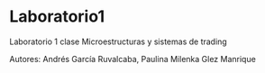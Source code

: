 ﻿# Laboratorio1
Laboratorio 1 clase Microestructuras y sistemas de trading

Autores:
Andrés García Ruvalcaba,
Paulina Milenka Glez Manrique